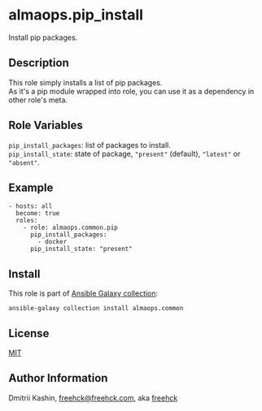 almaops.pip_install
=========

Install pip packages.

Description
-----------

This role simply installs a list of pip packages.  
As it's a pip module wrapped into role, you can use it as a dependency in other role's meta.  

Role Variables
--------------

`pip_install_packages`: list of packages to install.  
`pip_install_state`: state of package, `"present"` (default), `"latest"` or `"absent"`.  

Example
-------
```
- hosts: all
  become: true
  roles:
    - role: almaops.common.pip
      pip_install_packages:
        - docker
      pip_install_state: "present"
```

Install
-------

This role is part of [Ansible Galaxy collection](https://galaxy.ansible.com/almaops/common):

`ansible-galaxy collection install almaops.common`

License
-------

[MIT](./LICENSE)

Author Information
------------------

Dmitrii Kashin, <freehck@freehck.com>, aka [freehck](https://github.com/freehck)
